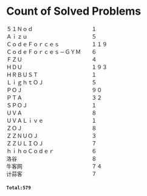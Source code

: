 # Count of Solved Problems  
５１Ｎｏｄ　　　　　　　　　　　１  
Ａｉｚｕ　　　　　　　　　　　　５  
ＣｏｄｅＦｏｒｃｅｓ　　　　　　１１９  
ＣｏｄｅＦｏｒｃｅｓ－ＧＹＭ　　６  
ＦＺＵ　　　　　　　　　　　　　４  
ＨＤＵ　　　　　　　　　　　　　１９３  
ＨＲＢＵＳＴ　　　　　　　　　　１  
ＬｉｇｈｔＯＪ　　　　　　　　　５  
ＰＯＪ　　　　　　　　　　　　　９０  
ＰＴＡ　　　　　　　　　　　　　３２  
ＳＰＯＪ　　　　　　　　　　　　１  
ＵＶＡ　　　　　　　　　　　　　８  
ＵＶＡＬｉｖｅ　　　　　　　　　１  
ＺＯＪ　　　　　　　　　　　　　８  
ＺＺＮＵＯＪ　　　　　　　　　　３  
ＺＺＵＬＩＯＪ　　　　　　　　　７  
ｈｉｈｏＣｏｄｅｒ　　　　　　　６  
洛谷　　　　　　　　　　　　　　８  
牛客网　　　　　　　　　　　　　７４  
计蒜客　　　　　　　　　　　　　７  
#### `Total:579`
